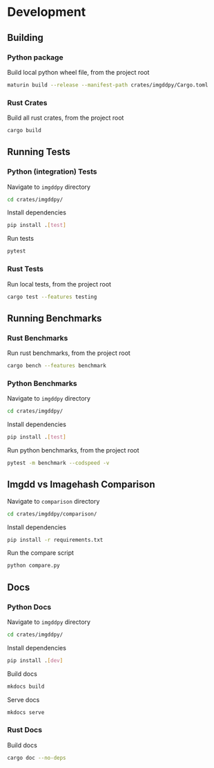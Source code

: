# Development

## Building

### Python package

Build local python wheel file, from the project root
```bash
maturin build --release --manifest-path crates/imgddpy/Cargo.toml
```

### Rust Crates

Build all rust crates, from the project root
```bash
cargo build
```

## Running Tests

### Python (integration) Tests

Navigate to `imgddpy` directory
```bash
cd crates/imgddpy/
```

Install dependencies
```bash
pip install .[test]
```

Run tests
```bash
pytest
```

### Rust Tests

Run local tests, from the project root
```bash
cargo test --features testing
```

## Running Benchmarks

### Rust Benchmarks
Run rust benchmarks, from the project root
```bash
cargo bench --features benchmark
```

### Python Benchmarks
Navigate to `imgddpy` directory
```bash
cd crates/imgddpy/
```

Install dependencies
```bash
pip install .[test]
```

Run python benchmarks, from the project root
```bash
pytest -m benchmark --codspeed -v
```
    
## Imgdd vs Imagehash Comparison

Navigate to `comparison` directory
```bash
cd crates/imgddpy/comparison/
```
    
Install dependencies
```bash
pip install -r requirements.txt
```
    
Run the compare script
```bash
python compare.py
```

## Docs

### Python Docs

Navigate to `imgddpy` directory
```bash
cd crates/imgddpy/
```
    
Install dependencies
```bash
pip install .[dev]
```

Build docs
```bash
mkdocs build
```

Serve docs
```bash
mkdocs serve
```

### Rust Docs

Build docs
```bash
cargo doc --no-deps
```